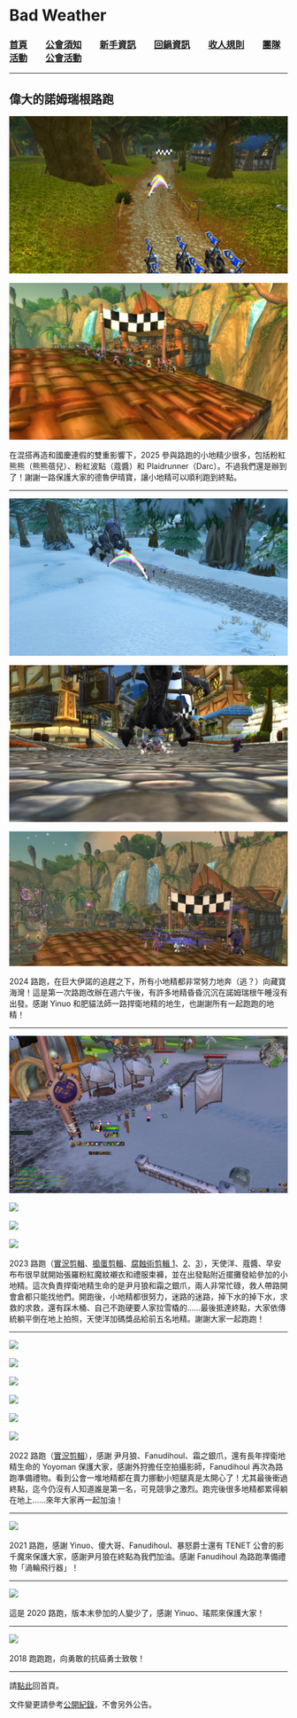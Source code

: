# Bad Weather
### [首頁](index.html)　　[公會須知](guidelines.html)　　[新手資訊](newbies.html)　　[回鍋資訊](oldfriends.html)　　[收人規則](recruitment.html)　　[團隊活動](raid.html)　　[公會活動](activities.html)

---

## 偉大的諾姆瑞根路跑

![](img_greatgnomereganrun_2025-00.jpg)

![](img_greatgnomereganrun_2025-01.jpg)

在混搭再造和國慶連假的雙重影響下，2025 參與路跑的小地精少很多，包括粉紅熊熊（熊熊蓓兒）、粉紅波點（蔻醬）和 Plaidrunner（Darc）。不過我們還是辦到了！謝謝一路保護大家的德魯伊晴寶，讓小地精可以順利跑到終點。

---

![](img_greatgnomereganrun_2024-00.jpg)

![](img_greatgnomereganrun_2024-01.jpg)

![](img_greatgnomereganrun_2024-02.jpg)

2024 路跑，在巨大伊諾的追趕之下，所有小地精都非常努力地奔（逃？）向藏寶海灣！這是第一次路跑改辦在週六午後，有許多地精昏昏沉沉在諾姆瑞根午睡沒有出發。感謝 Yinuo 和肥貓法師一路捍衛地精的地生，也謝謝所有一起跑跑的地精！

---

![](img_greatgnomereganrun_2023-00.jpg)

![](img_greatgnomereganrun_2023-01.png)

![](img_greatgnomereganrun_2023-02.jpg)

![](img_greatgnomereganrun_2023-03.png)

2023 路跑（[實況剪輯](https://www.twitch.tv/videos/1950881451)、[搗蛋剪輯]((https://www.twitch.tv/videos/1953216277))、[腐蝕術剪輯 1](https://www.twitch.tv/videos/1953220733)、[2](https://www.twitch.tv/videos/1953221853)、[3](https://www.twitch.tv/videos/1953223050)），天使洋、蔻醬、早安布布很早就開始張羅粉紅魔紋襯衣和禮服束褲，並在出發點附近擺攤發給參加的小地精。這次負責捍衛地精生命的是尹月狼和霜之銀爪，兩人非常忙碌，救人帶路開會倉都只能找他們。開跑後，小地精都很努力，迷路的迷路，掉下水的掉下水，求救的求救，還有踩木桶、自己不跑硬要人家拉雪橇的……最後抵達終點，大家依傳統躺平倒在地上拍照，天使洋加碼獎品給前五名地精。謝謝大家一起跑跑！

---

![](img_greatgnomereganrun_2022-00.jpg)

![](img_greatgnomereganrun_2022-01.jpg)

![](img_greatgnomereganrun_2022-02.jpg)

![](img_greatgnomereganrun_2022-03.jpg)

![](img_greatgnomereganrun_2022-04.jpg)

![](img_greatgnomereganrun_2022-05.jpg)

2022 路跑（[實況剪輯](https://www.twitch.tv/videos/1619041946)），感謝 尹月狼、Fanudihoul、霜之銀爪，還有長年捍衛地精生命的 Yoyoman 保護大家，感謝外狩擔任空拍攝影師，Fanudihoul 再次為路跑準備禮物。看到公會一堆地精都在賣力挪動小短腿真是太開心了！尤其最後衝過終點，迄今仍沒有人知道誰是第一名，可見競爭之激烈。跑完後很多地精都累得躺在地上……來年大家再一起加油！

---

![](img_greatgnomereganrun_2021.jpg)

2021 路跑，感謝 Yinuo、傻大哥、Fanudihoul、暴怒爵士還有 TENET 公會的影千魔來保護大家，感謝尹月狼在終點為我們加油。感謝 Fanudihoul 為路跑準備禮物「渦輪飛行器」！

---

![](img_greatgnomereganrun_2020.jpg)

這是 2020 路跑，版本末參加的人變少了，感謝 Yinuo、瑤熙來保護大家！

---

![](img_greatgnomereganrun_2018.jpg)

2018 跑跑跑，向勇敢的抗癌勇士致敬！

--- 

請[點此](index.html)回首頁。

文件變更請參考[公開紀錄](https://github.com/dalechou/badweather.tw/commits/master/ggr.md)，不會另外公告。